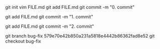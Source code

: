 
git init
vim FILE.md
git add FILE.md
git commit -m "0. commit"

git add FILE.md
git commit -m "1. commit"

git add FILE.md
git commit -m "2. commit"

git branch bug-fix 579e70e42b850a231a5818e4442b86362fad8e52
git checkout bug-fix
